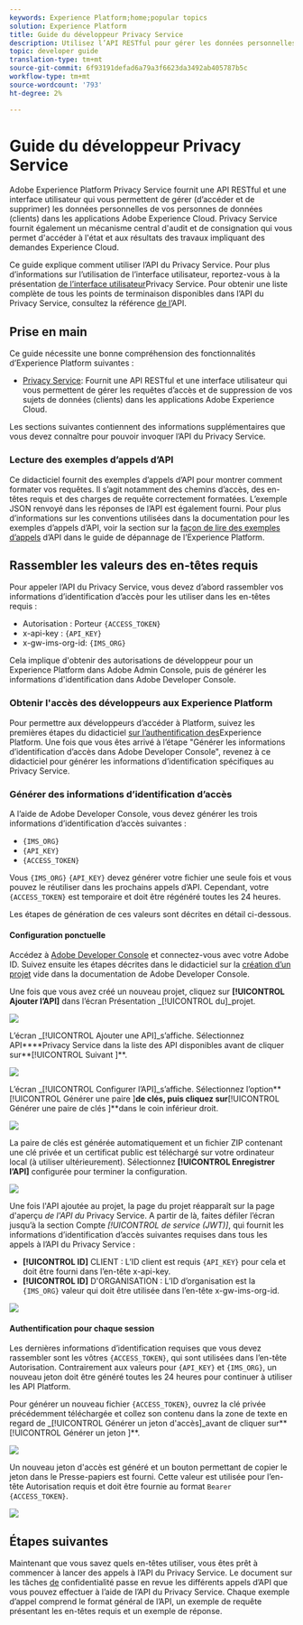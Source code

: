 ```yaml
---
keywords: Experience Platform;home;popular topics
solution: Experience Platform
title: Guide du développeur Privacy Service
description: Utilisez l’API RESTful pour gérer les données personnelles de vos sujets de données dans les applications Adobe Experience Cloud.
topic: developer guide
translation-type: tm+mt
source-git-commit: 6f93191defad6a79a3f6623da3492ab405787b5c
workflow-type: tm+mt
source-wordcount: '793'
ht-degree: 2%

---
```



# Guide du développeur Privacy Service

Adobe Experience Platform Privacy Service fournit une API RESTful et une interface utilisateur qui vous permettent de gérer (d’accéder et de supprimer) les données personnelles de vos personnes de données (clients) dans les applications Adobe Experience Cloud. Privacy Service fournit également un mécanisme central d&#39;audit et de consignation qui vous permet d&#39;accéder à l&#39;état et aux résultats des travaux impliquant des demandes Experience Cloud.

Ce guide explique comment utiliser l’API du Privacy Service. Pour plus d’informations sur l’utilisation de l’interface utilisateur, reportez-vous à la présentation [de l’interface utilisateur](../ui/overview.md)Privacy Service. Pour obtenir une liste complète de tous les points de terminaison disponibles dans l’API du Privacy Service, consultez la référence [de l’](https://www.adobe.io/apis/experiencecloud/gdpr/api-reference.html)API.

## Prise en main

Ce guide nécessite une bonne compréhension des fonctionnalités d’Experience Platform suivantes :

* [Privacy Service](../home.md): Fournit une API RESTful et une interface utilisateur qui vous permettent de gérer les requêtes d’accès et de suppression de vos sujets de données (clients) dans les applications Adobe Experience Cloud.

Les sections suivantes contiennent des informations supplémentaires que vous devez connaître pour pouvoir invoquer l’API du Privacy Service.

### Lecture des exemples d’appels d’API

Ce didacticiel fournit des exemples d’appels d’API pour montrer comment formater vos requêtes. Il s’agit notamment des chemins d’accès, des en-têtes requis et des charges de requête correctement formatées. L’exemple JSON renvoyé dans les réponses de l’API est également fourni. Pour plus d’informations sur les conventions utilisées dans la documentation pour les exemples d’appels d’API, voir la section sur la [façon de lire des exemples d’appels](../../landing/troubleshooting.md) d’API dans le guide de dépannage de l’Experience Platform.

## Rassembler les valeurs des en-têtes requis

Pour appeler l’API du Privacy Service, vous devez d’abord rassembler vos informations d’identification d’accès pour les utiliser dans les en-têtes requis :

* Autorisation : Porteur `{ACCESS_TOKEN}`
* x-api-key : `{API_KEY}`
* x-gw-ims-org-id: `{IMS_ORG}`

Cela implique d&#39;obtenir des autorisations de développeur pour un Experience Platform dans Adobe Admin Console, puis de générer les informations d&#39;identification dans Adobe Developer Console.

### Obtenir l&#39;accès des développeurs aux Experience Platform

Pour permettre aux développeurs d’accéder à Platform, suivez les premières étapes du didacticiel [sur l’authentification des](../../tutorials/authentication.md)Experience Platform. Une fois que vous êtes arrivé à l’étape &quot;Générer les informations d’identification d’accès dans Adobe Developer Console&quot;, revenez à ce didacticiel pour générer les informations d’identification spécifiques au Privacy Service.

### Générer des informations d’identification d’accès

A l’aide de Adobe Developer Console, vous devez générer les trois informations d’identification d’accès suivantes :

* `{IMS_ORG}`
* `{API_KEY}`
* `{ACCESS_TOKEN}`

Vous `{IMS_ORG}` `{API_KEY}` devez générer votre fichier une seule fois et vous pouvez le réutiliser dans les prochains appels d’API. Cependant, votre `{ACCESS_TOKEN}` est temporaire et doit être régénéré toutes les 24 heures.

Les étapes de génération de ces valeurs sont décrites en détail ci-dessous.

#### Configuration ponctuelle

Accédez à [Adobe Developer Console](https://www.adobe.com/go/devs_console_ui_fr) et connectez-vous avec votre Adobe ID. Suivez ensuite les étapes décrites dans le didacticiel sur la [création d’un projet](https://www.adobe.io/apis/experienceplatform/console/docs.html#!AdobeDocs/adobeio-console/master/projects-empty.md) vide dans la documentation de Adobe Developer Console.

Une fois que vous avez créé un nouveau projet, cliquez sur **[!UICONTROL Ajouter l’API]** dans l’écran Présentation _[!UICONTROL du]_projet.

![](../images/api/getting-started/add-api-button.png)

L’écran _[!UICONTROL Ajouter une API]_s’affiche. Sélectionnez API****Privacy Service dans la liste des API disponibles avant de cliquer sur**[!UICONTROL  Suivant ]**.

![](../images/api/getting-started/add-privacy-service-api.png)

L’écran _[!UICONTROL Configurer l’API]_s’affiche. Sélectionnez l’option**[!UICONTROL  Générer une paire ]**de clés, puis cliquez sur**[!UICONTROL  Générer une paire de clés ]**dans le coin inférieur droit.

![](../images/api/getting-started/generate-key-pair.png)

La paire de clés est générée automatiquement et un fichier ZIP contenant une clé privée et un certificat public est téléchargé sur votre ordinateur local (à utiliser ultérieurement). Sélectionnez **[!UICONTROL Enregistrer l’API]** configurée pour terminer la configuration.

![](../images/api/getting-started/key-pair-generated.png)

Une fois l&#39;API ajoutée au projet, la page du projet réapparaît sur la page d&#39;aperçu _de l&#39;API du_ Privacy Service. A partir de là, faites défiler l’écran jusqu’à la section Compte _[!UICONTROL de service (JWT)]_, qui fournit les informations d’identification d’accès suivantes requises dans tous les appels à l’API du Privacy Service :

* **[!UICONTROL ID]** CLIENT : L’ID client est requis `{API_KEY}` pour cela et doit être fourni dans l’en-tête x-api-key.
* **[!UICONTROL ID]** D&#39;ORGANISATION : L’ID d’organisation est la `{IMS_ORG}` valeur qui doit être utilisée dans l’en-tête x-gw-ims-org-id.

![](../images/api/getting-started/jwt-credentials.png)

#### Authentification pour chaque session

Les dernières informations d’identification requises que vous devez rassembler sont les vôtres `{ACCESS_TOKEN}`, qui sont utilisées dans l’en-tête Autorisation. Contrairement aux valeurs pour `{API_KEY}` et `{IMS_ORG}`, un nouveau jeton doit être généré toutes les 24 heures pour continuer à utiliser les API Platform.

Pour générer un nouveau fichier `{ACCESS_TOKEN}`, ouvrez la clé privée précédemment téléchargée et collez son contenu dans la zone de texte en regard de _[!UICONTROL Générer un jeton d&#39;accès]_avant de cliquer sur**[!UICONTROL  Générer un jeton ]**.

![](../images/api/getting-started/paste-private-key.png)

Un nouveau jeton d&#39;accès est généré et un bouton permettant de copier le jeton dans le Presse-papiers est fourni. Cette valeur est utilisée pour l’en-tête Autorisation requis et doit être fournie au format `Bearer {ACCESS_TOKEN}`.

![](../images/api/getting-started/generated-access-token.png)

## Étapes suivantes

Maintenant que vous savez quels en-têtes utiliser, vous êtes prêt à commencer à lancer des appels à l’API du Privacy Service. Le document sur les tâches [de](privacy-jobs.md) confidentialité passe en revue les différents appels d’API que vous pouvez effectuer à l’aide de l’API du Privacy Service. Chaque exemple d’appel comprend le format général de l’API, un exemple de requête présentant les en-têtes requis et un exemple de réponse.
